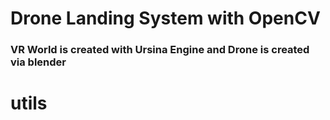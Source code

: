 # Drone Landing System with OpenCV

### VR World is created with Ursina Engine and Drone is created via blender


# utils
